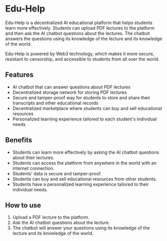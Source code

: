 # Edu-Help

Edu-Help is a decentralized AI educational platform that helps students learn more effectively. Students can upload PDF lectures to the platform and then ask the AI chatbot questions about the lectures. The chatbot answers the questions using its knowledge of the lecture and its knowledge of the world.

Edu-Help is powered by Web3 technology, which makes it more secure, resistant to censorship, and accessible to students from all over the world.

## Features

* AI chatbot that can answer questions about PDF lectures
* Decentralized storage network for storing PDF lectures
* Secure and tamper-proof way for students to store and share their transcripts and other educational records
* Decentralized marketplace where students can buy and sell educational resources
* Personalized learning experience tailored to each student's individual needs

## Benefits

* Students can learn more effectively by asking the AI chatbot questions about their lectures.
* Students can access the platform from anywhere in the world with an internet connection.
* Students' data is secure and tamper-proof.
* Students can buy and sell educational resources from other students.
* Students have a personalized learning experience tailored to their individual needs.

## How to use

1. Upload a PDF lecture to the platform.
2. Ask the AI chatbot questions about the lecture.
3. The chatbot will answer your questions using its knowledge of the lecture and its knowledge of the world.

